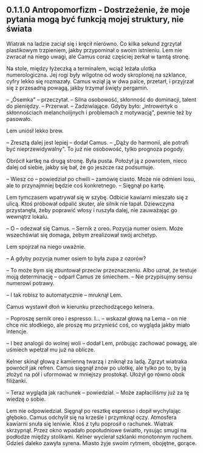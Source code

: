 ## 0.1.1.0 Antropomorfizm - Dostrzeżenie, że moje pytania mogą być funkcją mojej struktury, nie świata

Wiatrak na ladzie zaciął się i kręcił nierówno. Co kilka sekund zgrzytał plastikowym trzpieniem, jakby przypominał o swoim istnieniu. Lem nie zwracał na niego uwagi, ale Camus coraz częściej zerkał w tamtą stronę.

Na stole, między łyżeczką a terminalem, wciąż leżała ulotka numerologiczna. Jej rogi były wilgotne od wody skroplonej na szklance, cyfry lekko się rozmazały. Camus wziął ją w dwa palce, przetarł, i przyjrzał się z przesadną powagą, jakby trzymał święty pergamin.

– „Ósemka" – przeczytał. – Silna osobowość, skłonność do dominacji, talent do pieniędzy. – Przerwał. – Zadziwiające. Gdyby było: „introwertyk o skłonnościach melancholijnych i problemach z motywacją", pewnie też by pasowało.

Lem uniósł lekko brew.

– Zresztą dalej jest lepiej – dodał Camus. – „Dąży do harmonii, ale potrafi być nieprzewidywalny". To już nie osobowość, tylko prognoza pogody.

Obrócił kartkę na drugą stronę. Była pusta. Położył ją z powrotem, nieco dalej od siebie, jakby się bał, że go jeszcze raz podsumuje.

– Wiesz co – powiedział po chwili – zamówię ciasto. Może nie odmieni losu, ale to przynajmniej będzie coś konkretnego. – Sięgnął po kartę.

Lem tymczasem wpatrywał się w szybę. Odbicie kawiarni mieszało się z ulicą. Ktoś próbował odpalić skuter, ale silnik nie łapał. Dziewczyna przystanęła, żeby poprawić włosy i ruszyła dalej, nie zauważając go wewnątrz lokalu.

– O – odezwał się Camus. – Sernik z oreo. Pozycja numer osiem. Może wszechświat się domaga, żebym zrealizował swój archetyp.

Lem spojrzał na niego uważnie.

– A gdyby pozycja numer osiem to była zupa z ozorów?

– To może bym się zbuntował przeciw przeznaczeniu. Albo uznał, że testuje moją determinację – odparł Camus ze śmiechem. – Nie przypisujmy sensu numerowi potrawy.

– I tak robisz to automatycznie – mruknął Lem.

Camus wystawił dłoń w kierunku przechodzącego kelnera.

– Poproszę sernik oreo i espresso. I... – wskazał głową na Lema – on nie chce nic słodkiego, ale proszę mu przynieść coś, co wygląda jakby miało intencje.

– I bez analogii do wolnej woli – dodał Lem, próbując zachować powagę, ale uśmiech wpełzał mu już na oblicze.

Kelner skinął głową z kamienną twarzą i zniknął za ladą. Zgrzyt wiatraka powrócił jak refren. Camus sięgnął znów po ulotkę, ale tylko po to, by ją złożyć na pół i uformować w mniejszy prostokąt. Ułożył go równo obok filiżanki.

– Teraz wygląda jak rachunek – powiedział. – Może zapłaciliśmy już za tę wiedzę o sobie.

Lem nie odpowiedział. Sięgnął po resztkę espresso i dopił wychylając głęboko. Camus odchylił się na krześle i przymknął oczy. Atmosfera kawiarni snuła się leniwie. Ktoś z tyłu poprosił o rachunek. Wiatrak skrzypnął. Przez okno wpadało popołudniowe światło, rysując smugi na podłodze między stolikami. Kelner wycierał szklanki monotonnym ruchem. Gdzieś daleko zawyła syrena. Miasto żyje swoim rytmem, obojętne, gorące.